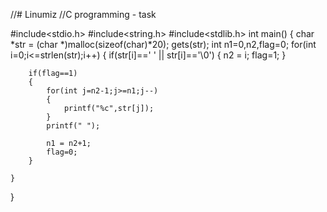 //# Linumiz
//C programming - task

#include<stdio.h>
#include<string.h>
#include<stdlib.h>
int main()
{
    char *str = (char *)malloc(sizeof(char)*20);
    gets(str);
    int n1=0,n2,flag=0;
    for(int i=0;i<=strlen(str);i++)
    {
        if(str[i]==' ' || str[i]=='\0')
        {
            n2 = i;
            flag=1;
        }

        if(flag==1)
        {
            for(int j=n2-1;j>=n1;j--)
            {
                printf("%c",str[j]);
            }
            printf(" ");

            n1 = n2+1;
            flag=0;
        }

    }
}
